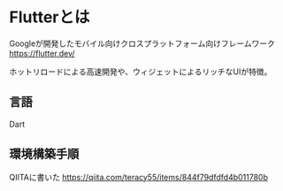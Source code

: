 # Flutterとは

Googleが開発したモバイル向けクロスプラットフォーム向けフレームワーク  
https://flutter.dev/  

ホットリロードによる高速開発や、ウィジェットによるリッチなUIが特徴。

## 言語
Dart

## 環境構築手順
QIITAに書いた
https://qiita.com/teracy55/items/844f79dfdfd4b011780b
